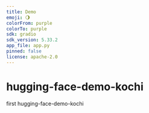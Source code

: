 ```yaml
---
title: Demo
emoji: 🌖
colorFrom: purple
colorTo: purple
sdk: gradio
sdk_version: 5.33.2
app_file: app.py
pinned: false
license: apache-2.0
---
```

# hugging-face-demo-kochi
first hugging-face-demo-kochi

